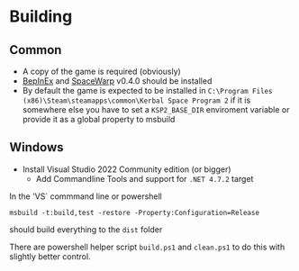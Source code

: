# Building

## Common

* A copy of the game is required (obviously)
* [BepInEx](https://github.com/BepInEx/BepInEx) and [SpaceWarp](https://github.com/SpaceWarpDev/SpaceWarp) v0.4.0 should be installed
* By default the game is expected to be installed in
  `C:\Program Files (x86)\Steam\steamapps\common\Kerbal Space Program 2` if it is somewhere else you have to set a `KSP2_BASE_DIR` enviroment variable or provide it as a global property to msbuild

## Windows

* Install Visual Studio 2022 Community edition (or bigger)
  * Add Commandline Tools and support for `.NET 4.7.2` target

In the 'VS` commmand line or powershell

```
msbuild -t:build,test -restore -Property:Configuration=Release
```
should build everything to the `dist` folder

There are powershell helper script `build.ps1`  and `clean.ps1` to do this with slightly better control.
